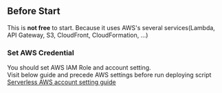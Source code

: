 ## Before Start

This is **not free** to start. Because it uses AWS's several services(Lambda, API Gateway, S3, CloudFront, CloudFormation, ...)

### Set AWS Credential 
You should set AWS IAM Role and account setting.  
Visit below guide and precede AWS settings before run deploying script
[Serverless AWS account setting guide](https://serverless.com/framework/docs/providers/aws/guide/credentials/)
